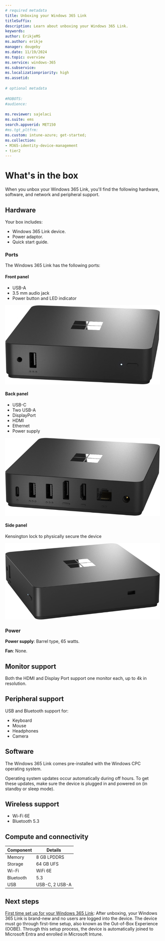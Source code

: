 ```yaml
---
# required metadata
title: Unboxing your Windows 365 Link
titleSuffix:
description: Learn about unboxing your Windows 365 Link.
keywords:
author: ErikjeMS  
ms.author: erikje
manager: dougeby
ms.date: 11/19/2024
ms.topic: overview
ms.service: windows-365
ms.subservice:
ms.localizationpriority: high
ms.assetid: 

# optional metadata

#ROBOTS:
#audience:

ms.reviewer: sajelaci
ms.suite: ems
search.appverid: MET150
#ms.tgt_pltfrm:
ms.custom: intune-azure; get-started;
ms.collection:
- M365-identity-device-management
- tier2
---
```


# What's in the box

When you unbox your Windows 365 Link, you'll find the following hardware, software, and network and peripheral support.

## Hardware

Your box includes:

- Windows 365 Link device.
- Power adaptor.
- Quick start guide.

### Ports

The Windows 365 Link has the following ports:

#### Front panel

- USB-A
- 3.5 mm audio jack
- Power button and LED indicator

![Image of the Windows 365 Link device front.](media/overview/device-front.png)

#### Back panel

- USB-C
- Two USB-A
- DisplayPort
- HDMI
- Ethernet
- Power supply

![Image of the Windows 365 Link device back.](media/whats-in-the-box/device-back.png)

#### Side panel

Kensington lock to physically secure the device

![Image of the Windows 365 Link side back.](media/whats-in-the-box/device-side.png)

### Power

**Power supply**: Barrel type, 65 watts.

**Fan**: None.

## Monitor support

Both the HDMI and Display Port support one monitor each, up to 4k in resolution.

## Peripheral support

USB and Bluetooth support for:

- Keyboard
- Mouse
- Headphones
- Camera

## Software

The Windows 365 Link comes pre-installed with the Windows CPC operating system.

Operating system updates occur automatically during off hours. To get these updates, make sure the device is plugged in and powered on (in standby or sleep mode).

## Wireless support

- Wi-Fi 6E
- Bluetooth 5.3

## Compute and connectivity

| Component | Details |
| --- | --- |
| Memory | 8 GB LPDDRS |
| Storage | 64 GB UFS |
| Wi-Fi | WiFi 6E |
| Bluetooth | 5.3 |
| USB | USB-C, 2 USB-A |

<!-- ########################## -->
## Next steps

[First time set up for your Windows 365 Link](setup.md): After unboxing, your Windows 365 Link is brand-new and no users are logged into the device. The device must go through first-time setup, also known as the Out-of-Box Experience (OOBE). Through this setup process, the device is automatically joined to Microsoft Entra and enrolled in Microsoft Intune.
